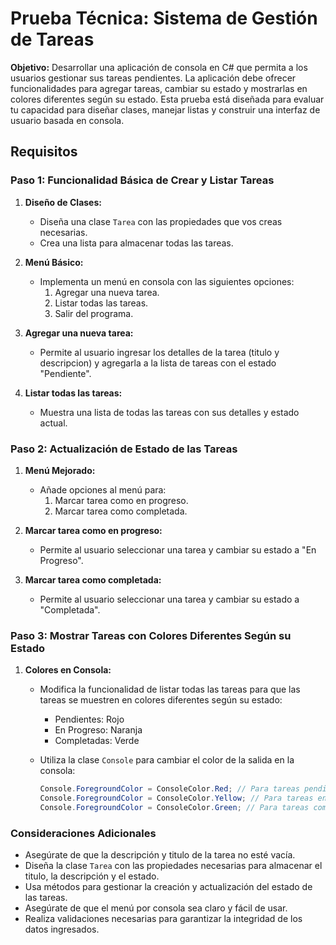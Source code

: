 # Prueba Técnica: Sistema de Gestión de Tareas

**Objetivo:**
Desarrollar una aplicación de consola en C# que permita a los usuarios gestionar sus tareas pendientes. La aplicación debe ofrecer funcionalidades para agregar tareas, cambiar su estado y mostrarlas en colores diferentes según su estado. Esta prueba está diseñada para evaluar tu capacidad para diseñar clases, manejar listas y construir una interfaz de usuario basada en consola.

## Requisitos

### Paso 1: Funcionalidad Básica de Crear y Listar Tareas

1. **Diseño de Clases:**
    - Diseña una clase `Tarea` con las propiedades que vos creas necesarias.
    - Crea una lista para almacenar todas las tareas.

2. **Menú Básico:**
    - Implementa un menú en consola con las siguientes opciones:
        1. Agregar una nueva tarea.
        2. Listar todas las tareas.
        3. Salir del programa.

3. **Agregar una nueva tarea:**
    - Permite al usuario ingresar los detalles de la tarea (titulo y descripcion) y agregarla a la lista de tareas con el estado "Pendiente".

4. **Listar todas las tareas:**
    - Muestra una lista de todas las tareas con sus detalles y estado actual.

### Paso 2: Actualización de Estado de las Tareas

1. **Menú Mejorado:**
    - Añade opciones al menú para:
        1. Marcar tarea como en progreso.
        2. Marcar tarea como completada.

2. **Marcar tarea como en progreso:**
    - Permite al usuario seleccionar una tarea y cambiar su estado a "En Progreso".

3. **Marcar tarea como completada:**
    - Permite al usuario seleccionar una tarea y cambiar su estado a "Completada".

### Paso 3: Mostrar Tareas con Colores Diferentes Según su Estado

1. **Colores en Consola:**
    - Modifica la funcionalidad de listar todas las tareas para que las tareas se muestren en colores diferentes según su estado:
        - Pendientes: Rojo
        - En Progreso: Naranja
        - Completadas: Verde

    - Utiliza la clase `Console` para cambiar el color de la salida en la consola:
        ```csharp
        Console.ForegroundColor = ConsoleColor.Red; // Para tareas pendientes
        Console.ForegroundColor = ConsoleColor.Yellow; // Para tareas en progreso
        Console.ForegroundColor = ConsoleColor.Green; // Para tareas completadas
        ```

### Consideraciones Adicionales

- Asegúrate de que la descripción y titulo de la tarea no esté vacía.
- Diseña la clase `Tarea` con las propiedades necesarias para almacenar el titulo, la descripción y el estado.
- Usa métodos para gestionar la creación y actualización del estado de las tareas.
- Asegúrate de que el menú por consola sea claro y fácil de usar.
- Realiza validaciones necesarias para garantizar la integridad de los datos ingresados.
